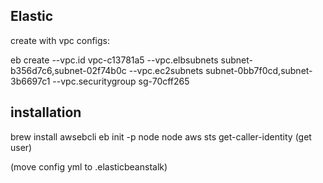 ## Elastic
create with vpc configs:

eb create --vpc.id vpc-c13781a5
--vpc.elbsubnets subnet-b356d7c6,subnet-02f74b0c --vpc.ec2subnets subnet-0bb7f0cd,subnet-3b6697c1 --vpc.securitygroup sg-70cff265

## installation
brew install awsebcli
eb init -p node node
aws sts get-caller-identity (get user)

(move config yml to .elasticbeanstalk)